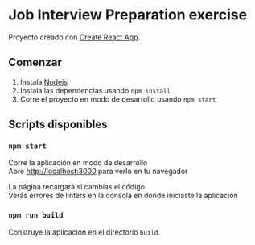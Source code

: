 # Job Interview Preparation exercise

Proyecto creado con [Create React App](https://github.com/facebook/create-react-app).

## Comenzar

1. Instala [Nodejs](https://nodejs.org/en/download/)
1. Instala las dependencias usando `npm install`
1. Corre el proyecto en modo de desarrollo usando `npm start`

## Scripts disponibles

### `npm start`

Corre la aplicación en modo de desarrollo<br />
Abre [http://localhost:3000](http://localhost:3000) para verlo en tu navegador

La página recargará si cambias el código<br />
Verás errores de linters en la consola en donde iniciaste la aplicación

### `npm run build`

Construye la aplicación en el directorio `build`.<br />
